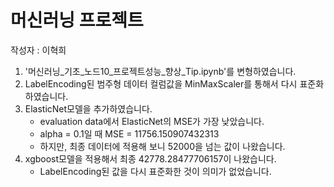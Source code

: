 # 머신러닝 프로젝트

작성자 : 이혁희

1. '머신러닝_기초_노드10_프로젝트성능_향상_Tip.ipynb'를 변형하였습니다.
2. LabelEncoding된 범주형 데이터 컬럼값을 MinMaxScaler를 통해서 다시 표준화하였습니다.
3. ElasticNet모델을 추가하였습니다.
    - evaluation data에서 ElasticNet의 MSE가 가장 낮았습니다.
    - alpha = 0.1일 때 MSE = 11756.150907432313
    - 하지만, 최종 데이터에 적용해 보니 52000을 넘는 값이 나왔습니다.
4. xgboost모델을 적용해서 최종 42778.28477706157이 나왔습니다.
    - LabelEncoding된 값을 다시 표준화한 것이 의미가 없었습니다.
